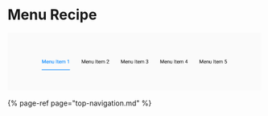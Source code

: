 # Menu Recipe

![](../../.gitbook/assets/nav-bar.png)

{% page-ref page="top-navigation.md" %}





